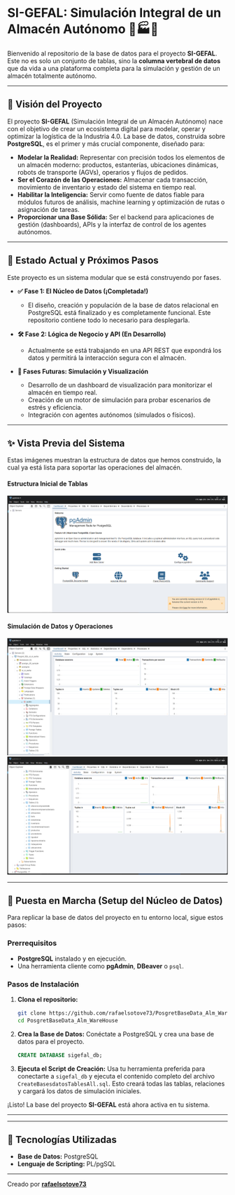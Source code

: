 # SI-GEFAL: Simulación Integral de un Almacén Autónomo 🤖🏭🚀

Bienvenido al repositorio de la base de datos para el proyecto **SI-GEFAL**. Este no es solo un conjunto de tablas, sino la **columna vertebral de datos** que da vida a una plataforma completa para la simulación y gestión de un almacén totalmente autónomo.

---

## 🌟 Visión del Proyecto

El proyecto **SI-GEFAL** (Simulación Integral de un Almacén Autónomo) nace con el objetivo de crear un ecosistema digital para modelar, operar y optimizar la logística de la Industria 4.0. La base de datos, construida sobre **PostgreSQL**, es el primer y más crucial componente, diseñado para:

*   **Modelar la Realidad:** Representar con precisión todos los elementos de un almacén moderno: productos, estanterías, ubicaciones dinámicas, robots de transporte (AGVs), operarios y flujos de pedidos.
*   **Ser el Corazón de las Operaciones:** Almacenar cada transacción, movimiento de inventario y estado del sistema en tiempo real.
*   **Habilitar la Inteligencia:** Servir como fuente de datos fiable para módulos futuros de análisis, machine learning y optimización de rutas o asignación de tareas.
*   **Proporcionar una Base Sólida:** Ser el backend para aplicaciones de gestión (dashboards), APIs y la interfaz de control de los agentes autónomos.

---

## 🚧 Estado Actual y Próximos Pasos

Este proyecto es un sistema modular que se está construyendo por fases.

*   **✅ Fase 1: El Núcleo de Datos (¡Completada!)**
    *   El diseño, creación y populación de la base de datos relacional en PostgreSQL está finalizado y es completamente funcional. Este repositorio contiene todo lo necesario para desplegarla.

*   **🛠️ Fase 2: Lógica de Negocio y API (En Desarrollo)**
    *   Actualmente se está trabajando en una API REST que expondrá los datos y permitirá la interacción segura con el almacén.

*   **🚀 Fases Futuras: Simulación y Visualización**
    *   Desarrollo de un dashboard de visualización para monitorizar el almacén en tiempo real.
    *   Creación de un motor de simulación para probar escenarios de estrés y eficiencia.
    *   Integración con agentes autónomos (simulados o físicos).

---

## ✨ Vista Previa del Sistema

Estas imágenes muestran la estructura de datos que hemos construido, la cual ya está lista para soportar las operaciones del almacén.

#### Estructura Inicial de Tablas
![Estructura Inicial de Tablas](https://raw.githubusercontent.com/rafaelsotove73/PosgretBaseData_Alm_WareHouse/main/PostgreSQLSimulacionAlmacen/Inicio.png)

#### Simulación de Datos y Operaciones
![Detalle de Datos 1](https://raw.githubusercontent.com/rafaelsotove73/PosgretBaseData_Alm_WareHouse/main/PostgreSQLSimulacionAlmacen/Next01.png)
![Detalle de Datos 2](https://raw.githubusercontent.com/rafaelsotove73/PosgretBaseData_Alm_WareHouse/main/PostgreSQLSimulacionAlmacen/Next02.png)

---

## 🚀 Puesta en Marcha (Setup del Núcleo de Datos)

Para replicar la base de datos del proyecto en tu entorno local, sigue estos pasos:

### Prerrequisitos
*   **PostgreSQL** instalado y en ejecución.
*   Una herramienta cliente como **pgAdmin**, **DBeaver** o `psql`.

### Pasos de Instalación
1.  **Clona el repositorio:**
    ```bash
    git clone https://github.com/rafaelsotove73/PosgretBaseData_Alm_WareHouse.git
    cd PosgretBaseData_Alm_WareHouse
    ```

2.  **Crea la Base de Datos:**
    Conéctate a PostgreSQL y crea una base de datos para el proyecto.
    ```sql
    CREATE DATABASE sigefal_db;
    ```

3.  **Ejecuta el Script de Creación:**
    Usa tu herramienta preferida para conectarte a `sigefal_db` y ejecuta el contenido completo del archivo `CreateBasesdatosTablesAll.sql`. Esto creará todas las tablas, relaciones y cargará los datos de simulación iniciales.

¡Listo! La base del proyecto **SI-GEFAL** está ahora activa en tu sistema.

---

---

## 🔧 Tecnologías Utilizadas

*   **Base de Datos:** PostgreSQL
*   **Lenguaje de Scripting:** PL/pgSQL

---
Creado por **[rafaelsotove73](https://github.com/rafaelsotove73)**
